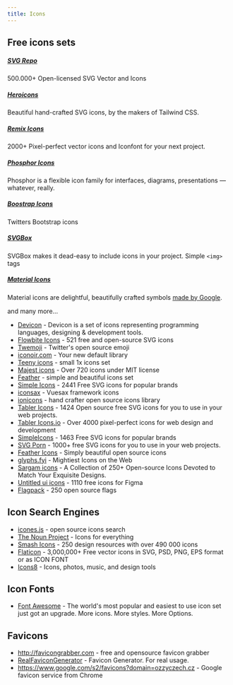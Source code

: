 ```yaml
---
title: Icons
---
```


## Free icons sets

##### [SVG Repo](https://www.svgrepo.com/)

500.000+ Open-licensed SVG Vector and Icons

##### [Heroicons](https://heroicons.com/)

Beautiful hand-crafted SVG icons, by the makers of Tailwind CSS.

##### [Remix Icons](https://remixicon.com/)

2000+ Pixel-perfect vector icons and Iconfont for your next project.

##### [Phosphor Icons](https://phosphoricons.com/)

Phosphor is a flexible icon family for interfaces, diagrams, presentations — whatever, really.

##### [Boostrap Icons](https://icons.getbootstrap.com/)

Twitters Bootstrap icons

##### [SVGBox](https://svgbox.net/)

SVGBox makes it dead-easy to include icons in your project. Simple `<img>` tags

##### [Material Icons](https://fonts.google.com/icons)

Material icons are delightful, beautifully crafted symbols [made by Google](https://github.com/google/material-design-icons).

and many more...

- [Devicon](https://devicon.dev/) - Devicon is a set of icons representing programming languages, designing & development tools.
- [Flowbite Icons](https://flowbite.com/icons/) - 521 free and open-source SVG icons
- [Twemoji](https://github.com/twitter/twemoji) - Twitter's open source emoji
- [iconoir.com](https://iconoir.com/) - Your new default library
- [Teeny icons](https://teenyicons.com/) - small 1x icons set
- [Majest icons](https://www.majesticons.com/) - Over 720 icons under MIT license
- [Feather](https://feathericons.com/) - simple and beautiful icons set
- [Simple Icons](https://simpleicons.org/) - 2441 Free SVG icons for popular brands
- [iconsax](https://iconsax.io/) - Vuesax framework icons
- [ionicons](https://ionic.io/ionicons/) - hand crafter open source icons library
- [Tabler Icons](https://tablericons.com/) - 1424 Open source free SVG icons for you to use in your web projects.
- [Tabler Icons.io](https://tabler-icons.io) - Over 4000 pixel-perfect icons for web design and development
- [SimpleIcons](https://simpleicons.org/) - 1463 Free SVG icons for popular brands
- [SVG Porn](https://svgporn.com/) - 1000+ free SVG icons for you to use in your web projects.
- [Feather Icons](https://feathericons.com/) - Simply beautiful open source icons
- [glyphs.fyi](https://glyphs.fyi/) - Mightiest Icons on the Web
- [Sargam icons](https://sargamicons.com/) - A Collection of 250+ Open-source Icons Devoted to Match Your Exquisite Designs.
- [Untitled ui icons](https://untitledui.com/icons) - 1110 free icons for Figma
- [Flagpack](https://flagpack.xyz/) - 250 open source flags

## Icon Search Engines

- [icones.js](https://icones.js.org/) - open source icons search
- [The Noun Project](https://thenounproject.com/) - Icons for everything
- [Smash Icons](https://smashicons.com/) - 250 design resources with over 490 000 icons
- [Flaticon](https://flaticon.com) - 3,000,000+ Free vector icons in SVG, PSD, PNG, EPS format or as ICON FONT
- [Icons8](https://icons8.com/) - Icons, photos, music, and design tools

## Icon Fonts

- [Font Awesome](https://fontawesome.com/) - The world's most popular and easiest to use icon set just got an upgrade. More icons. More styles. More Options.

## Favicons

- http://favicongrabber.com - free and opensource favicon grabber
- [RealFaviconGenerator](https://realfavicongenerator.net/) - Favicon Generator. For real usage.
- https://www.google.com/s2/favicons?domain=ozzyczech.cz - Google favicon service from Chrome
